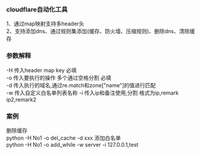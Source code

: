 ### cloudflare自动化工具
1、通过map映射支持多header头  
2、支持添加dns、通过规则集添加(缓存、防火墙、压缩规则)、删除dns、清除缓存

### 参数解释
-H 传入header map key 必填  
-o 传入要执行的操作 多个通过空格分割 必填  
-d 传入执行的域名,通过re.match和zone["name"]的值进行匹配  
-w 传入自定义白名单列表名称
-i 传入ip和备注使用,分割 格式为ip,remark ip2,remark2

### 案例
删除缓存  
python -H No1 -o del_cache -d xxx
添加白名单  
python -H No1 -o add_while -w server -i 127.0.0.1,test